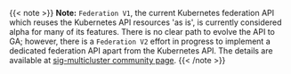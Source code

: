 {{< note >}}
**Note:** `Federation V1`, the current Kubernetes federation API which reuses the Kubernetes API resources 'as is', is currently considered alpha for many of its features. There is no clear path to evolve the API to GA; however, there is a `Federation V2` effort in progress to implement a dedicated federation API apart from the Kubernetes API. The details are available at [sig-multicluster community page](https://github.com/kubernetes/community/tree/master/sig-multicluster).
{{< /note >}}
